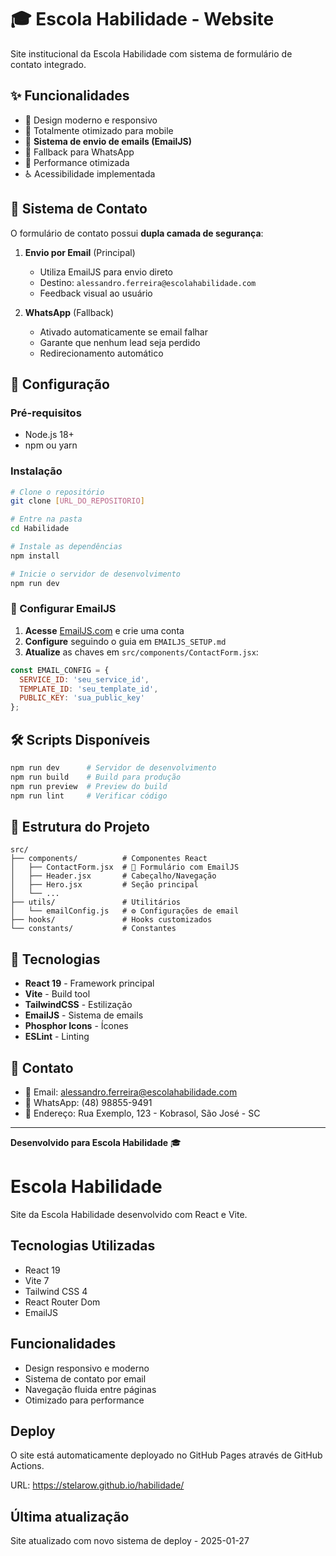 # 🎓 Escola Habilidade - Website

Site institucional da Escola Habilidade com sistema de formulário de contato integrado.

## ✨ Funcionalidades

- 🎨 Design moderno e responsivo
- 📱 Totalmente otimizado para mobile
- 📧 **Sistema de envio de emails (EmailJS)**
- 💬 Fallback para WhatsApp
- 🚀 Performance otimizada
- ♿ Acessibilidade implementada

## 📧 Sistema de Contato

O formulário de contato possui **dupla camada de segurança**:

1. **Envio por Email** (Principal)
   - Utiliza EmailJS para envio direto
   - Destino: `alessandro.ferreira@escolahabilidade.com`
   - Feedback visual ao usuário

2. **WhatsApp** (Fallback)
   - Ativado automaticamente se email falhar
   - Garante que nenhum lead seja perdido
   - Redirecionamento automático

## 🚀 Configuração

### Pré-requisitos
- Node.js 18+ 
- npm ou yarn

### Instalação
```bash
# Clone o repositório
git clone [URL_DO_REPOSITORIO]

# Entre na pasta
cd Habilidade

# Instale as dependências
npm install

# Inicie o servidor de desenvolvimento
npm run dev
```

### 📧 Configurar EmailJS

1. **Acesse** [EmailJS.com](https://emailjs.com) e crie uma conta
2. **Configure** seguindo o guia em `EMAILJS_SETUP.md`
3. **Atualize** as chaves em `src/components/ContactForm.jsx`:

```javascript
const EMAIL_CONFIG = {
  SERVICE_ID: 'seu_service_id',
  TEMPLATE_ID: 'seu_template_id', 
  PUBLIC_KEY: 'sua_public_key'
};
```

## 🛠️ Scripts Disponíveis

```bash
npm run dev      # Servidor de desenvolvimento
npm run build    # Build para produção
npm run preview  # Preview do build
npm run lint     # Verificar código
```

## 📁 Estrutura do Projeto

```
src/
├── components/          # Componentes React
│   ├── ContactForm.jsx  # 📧 Formulário com EmailJS
│   ├── Header.jsx       # Cabeçalho/Navegação
│   ├── Hero.jsx         # Seção principal
│   └── ...
├── utils/               # Utilitários
│   └── emailConfig.js   # ⚙️ Configurações de email
├── hooks/               # Hooks customizados
└── constants/           # Constantes
```

## 🔧 Tecnologias

- **React 19** - Framework principal
- **Vite** - Build tool
- **TailwindCSS** - Estilização
- **EmailJS** - Sistema de emails
- **Phosphor Icons** - Ícones
- **ESLint** - Linting

## 📱 Contato

- 📧 Email: alessandro.ferreira@escolahabilidade.com
- 📱 WhatsApp: (48) 98855-9491
- 📍 Endereço: Rua Exemplo, 123 - Kobrasol, São José - SC

---

**Desenvolvido para Escola Habilidade** 🎓

# Escola Habilidade

Site da Escola Habilidade desenvolvido com React e Vite.

## Tecnologias Utilizadas

- React 19
- Vite 7
- Tailwind CSS 4
- React Router Dom
- EmailJS

## Funcionalidades

- Design responsivo e moderno
- Sistema de contato por email
- Navegação fluida entre páginas
- Otimizado para performance

## Deploy

O site está automaticamente deployado no GitHub Pages através de GitHub Actions.

URL: https://stelarow.github.io/habilidade/

## Última atualização

Site atualizado com novo sistema de deploy - 2025-01-27
